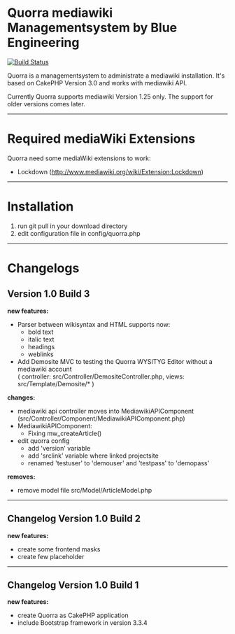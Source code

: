 # Quorra mediawiki Managementsystem by Blue Engineering

[![Build Status](https://api.travis-ci.org/cakephp/app.png)](https://travis-ci.org/cakephp/app)

Quorra is a managementsystem to administrate a mediawiki installation. It's based on CakePHP Version 3.0 and works with mediawiki API.

Currently Quorra supports mediawiki Version 1.25 only. The support for older versions comes later.

----------------------------------------------------------


# Required mediaWiki Extensions

Quorra need some mediaWiki extensions to work:
+ Lockdown (http://www.mediawiki.org/wiki/Extension:Lockdown)

----------------------------------------------------------

# Installation

1. run git pull in your download directory
2. edit configuration file in config/quorra.php

----------------------------------------------------------

# Changelogs

## Version 1.0 Build 3
**new features:**
* Parser between wikisyntax and HTML supports now:
  * bold text
  * italic text
  * headings
  * weblinks
* Add Demosite MVC to testing the Quorra WYSITYG Editor without a mediawiki account<br />( controller: src/Controller/DemositeController.php, views: src/Template/Demosite/* )

**changes:**
* mediawiki api controller moves into MediawikiAPIComponent (src/Controller/Component/MediawikiAPIComponent.php)
* MediawikiAPIComponent:
  * Fixing mw_createArticle()
* edit quorra config
  * add 'version' variable
  * add 'srclink' variable where linked projectsite
  * renamed 'testuser' to 'demouser' and 'testpass' to 'demopass'

**removes:**
* remove model file src/Model/ArticleModel.php

----------------------------------------------------------


## Changelog Version 1.0 Build 2
**new features:**
* create some frontend masks
* create few placeholder

----------------------------------------------------------


## Changelog Version 1.0 Build 1
**new features:**
* create Quorra as CakePHP application
* include Bootstrap framework in version 3.3.4